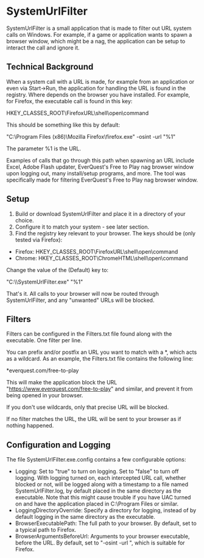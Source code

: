 SystemUrlFilter
==============

SystemUrlFilter is a small application that is made to filter out URL system calls on Windows. For example, if a game or application wants to spawn a browser window, which might be a nag, the application can be setup to interact the call and ignore it.

Technical Background
--------------

When a system call with a URL is made, for example from an application or even via Start->Run, the application for handling the URL is found in the registry. Where depends on the browser you have installed. For example, for Firefox, the executable call is found in this key:

HKEY_CLASSES_ROOT\FirefoxURL\shell\open\command

This should be something like this by default:

"C:\Program Files (x86)\Mozilla Firefox\firefox.exe" -osint -url "%1"

The parameter %1 is the URL.

Examples of calls that go through this path when spawning an URL include Excel, Adobe Flash updater, EverQuest's Free to Play nag browser window upon logging out, many install/setup programs, and more. The tool was specifically made for filtering EverQuest's Free to Play nag browser window.

Setup
--------------

1) Build or download SystemUrlFilter and place it in a directory of your choice.  
2) Configure it to match your system - see later section.  
3) Find the registry key relevant to your browser. The keys should be (only tested via Firefox):

- Firefox: HKEY_CLASSES_ROOT\FirefoxURL\shell\open\command
- Chrome: HKEY_CLASSES_ROOT\ChromeHTML\shell\open\command

Change the value of the (Default) key to:

"C:\\<Path>\SystemUrlFilter.exe" "%1"

That's it. All calls to your browser will now be routed through SystemUrlFilter, and any "unwanted" URLs will be blocked.

Filters
--------------

Filters can be configured in the Filters.txt file found along with the executable. One filter per line.

You can prefix and/or postfix an URL you want to match with a *, which acts as a wildcard. As an example, the Filters.txt file contains the following line:

*everquest.com/free-to-play

This will make the application block the URL "https://www.everquest.com/free-to-play" and similar, and prevent it from being opened in your browser.

If you don't use wildcards, only that precise URL will be blocked.

If no filter matches the URL, the URL will be sent to your browser as if nothing happened.

Configuration and Logging
--------------

The file SystemUrlFilter.exe.config contains a few configurable options:

- Logging: Set to "true" to turn on logging. Set to "false" to turn off logging. With logging turned on, each intercepted URL call, whether blocked or not, will be logged along with a timestamp to a file named SystemUrlFilter.log, by default placed in the same directory as the executable. Note that this might cause trouble if you have UAC turned on and have the application placed in C:\Program Files or similar.
- LoggingDirectoryOverride: Specify a directory for logging, instead of by default logging in the same directory as the executable.
- BrowserExecutablePath: The full path to your browser. By default, set to a typical path to Firefox.
- BrowserArgumentsBeforeUrl: Arguments to your browser executable, before the URL. By default, set to "-osint -url ", which is suitable for Firefox.